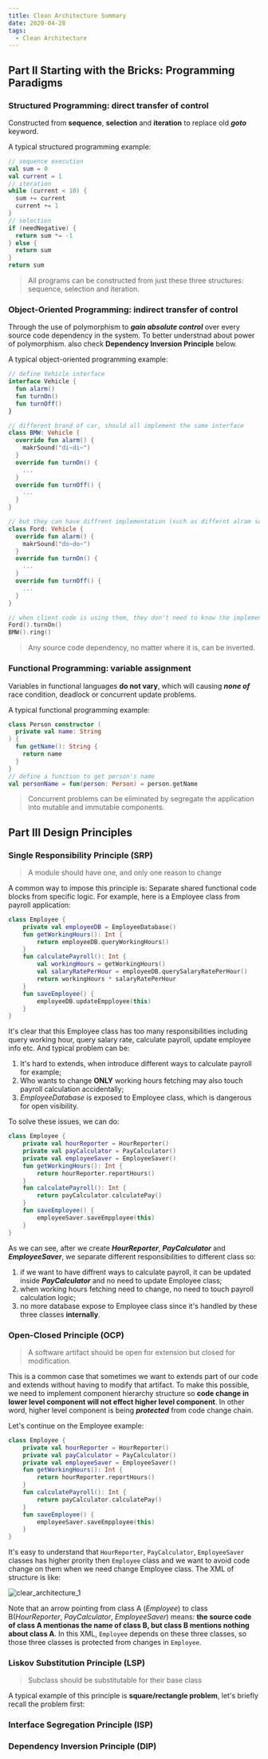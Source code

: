 ```yaml
---
title: Clean Architecture Summary
date: 2020-04-28
tags: 
  - Clean Architecture
---
```


## Part II Starting with the Bricks: Programming Paradigms

### Structured Programming: direct transfer of control

Constructed from **sequence**, **selection** and **iteration** to replace old ***goto*** keyword.

A typical structured programming example:

```kotlin
// sequence execution
val sum = 0
val current = 1
// iteration
while (current < 10) {
  sum += current
  current += 1
}
// selection
if (needNegative) {
  return sum *= -1
} else {
  return sum
}
return sum
```

>All programs can be constructed from just these three structures: sequence, selection and iteration.

### Object-Oriented Programming: indirect transfer of control

Through the use of polymorphism to ***gain absolute control*** over every source code dependency in the system.
To better understnad about power of polymorphism. also check **Dependency Inversion Principle** below.

A typical object-oriented programming example:
```kotlin
// define Vehicle interface
interface Vehicle {
  fun alarm()
  fun turnOn()
  fun turnOff()
}

// different brand of car, should all implement the same interface
class BMW: Vehicle {
  override fun alarm() {
    makrSound("di~di~")
  }
  override fun turnOn() {
    ...
  }
  override fun turnOff() {
    ...
  }
}

// but they can have diffrent implementation (such as differnt alram sound)
class Ford: Vehicle {
  override fun alarm() {
    makrSound("do~do~")
  }
  override fun turnOn() {
    ...
  }
  override fun turnOff() {
    ...
  }
}

// when client code is using them, they don't need to know the implementation details
Ford().turnOn()
BMW().ring()
```

> Any source code dependency, no matter where it is, can be inverted.

### Functional Programming: variable assignment

Variables in functional languages **do not vary**, which will causing ***none of*** race condition, deadlock or concurrent update problems.

A typical functional programming example:

```kotlin
class Person constructor (
  private val name: String
) {
  fun getName(): String {
    return name
  }
}
// define a function to get person's name
val personName = fun(person: Person) = person.getName
```

> Concurrent problems can be eliminated by segregate the application into mutable and immutable components.

## Part III Design Principles

### Single Responsibility Principle (SRP)

> A module should have one, and only one reason to change

A common way to impose this principle is: Separate shared functional code blocks from specific logic. For example, here is a Employee class from payroll application:

```kotlin
class Employee {
    private val employeeDB = EmployeeDatabase()
    fun getWorkingHours(): Int {
        return employeeDB.queryWorkingHours()
    }
    fun calculatePayroll(): Int {
        val workingHours = getWorkingHours()
        val salaryRatePerHour = employeeDB.querySalaryRatePerHour()
        return workingHours * salaryRatePerHour
    }
    fun saveEmployee() {
        employeeDB.updateEmpployee(this)
    }
}
```

It's clear that this Employee class has too many responsibilities including query working hour, query salary rate, calculate payroll, update employee info etc. And typical problem can be:

1. It's hard to extends, when introduce different ways to calculate payroll for example;
2. Who wants to change **ONLY** working hours fetching may also touch payroll calculation accidentally;
3. *EmployeeDatabase* is exposed to Employee class, which is dangerous for open visibility.

To solve these issues, we can do:

```kotlin
class Employee {
    private val hourReporter = HourReporter()
    private val payCalculator = PayCalculator()
    private val employeeSaver = EmployeeSaver()
    fun getWorkingHours(): Int {
        return hourReporter.reportHours()
    }
    fun calculatePayroll(): Int {
        return payCalculator.calculatePay()
    }
    fun saveEmployee() {
        employeeSaver.saveEmpployee(this)
    }
}
```

As we can see, after we create ***HourReporter***, ***PayCalculator*** and ***EmployeeSaver***, we separate different responsibilities to different class so:

1. if we want to have diffrent ways to calculate payroll, it can be updated inside ***PayCalculator*** and no need to update Employee class;
2. when working hours fetching need to change, no need to touch payroll calculation logic;
3. no more database expose to Employee class since it's handled by these three classes **internally**.

### Open-Closed Principle (OCP)

> A software artifact should be open for extension but closed for modification.

This is a common case that sometimes we want to extends part of our code and extends without having to modify that artifact. To make this possible, we need to implement component hierarchy structure so **code change in lower level component will not effect higher level component**. In other word, higher level component is being ***protected*** from code change chain.

Let's continue on the Employee example:

```kotlin
class Employee {
    private val hourReporter = HourReporter()
    private val payCalculator = PayCalculator()
    private val employeeSaver = EmployeeSaver()
    fun getWorkingHours(): Int {
        return hourReporter.reportHours()
    }
    fun calculatePayroll(): Int {
        return payCalculator.calculatePay()
    }
    fun saveEmployee() {
        employeeSaver.saveEmpployee(this)
    }
}
```

It's easy to understand that `HourReporter`, `PayCalculator`, `EmployeeSaver` classes has higher prority then `Employee` class and we want to avoid code change on them when we need change Employee class. The XML of structure is like:

![clear_architecture_1](/source/_posts/Clean%20Series/clear_architecture_1.jpg)

Note that an arrow pointing from class A (*Employee*) to class B(*HourReporter*, *PayCalculator*, *EmployeeSaver*) means: **the source code of class A mentionas the name of class B, but class B mentions nothing about class A**. In this XML, `Employee` depends on these three classes, so those three classes is protected from changes in `Employee`.

### Liskov Substitution Principle (LSP)

> Subclass should be substitutable for their base class

A typical example of this principle is **square/rectangle problem**, let's briefly recall the problem first:



### Interface Segregation Principle (ISP)

>


### Dependency Inversion Principle (DIP)

>
